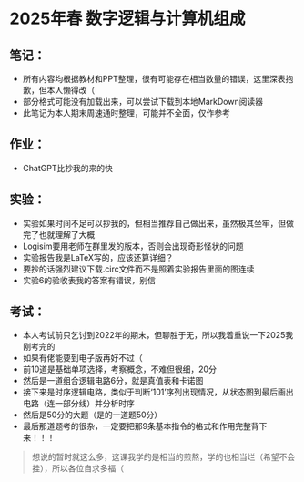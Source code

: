 # 2025年春 数字逻辑与计算机组成

## 笔记：

- 所有内容均根据教材和PPT整理，很有可能存在相当数量的错误，这里深表抱歉，但本人懒得改（
- 部分格式可能没有加载出来，可以尝试下载到本地MarkDown阅读器
- 此笔记为本人期末周速通时整理，可能并不全面，仅作参考

## 作业：

- ChatGPT比抄我的来的快

## 实验：

- 实验如果时间不足可以抄我的，但相当推荐自己做出来，虽然极其坐牢，但做完了也就理解了大概
- Logisim要用老师在群里发的版本，否则会出现奇形怪状的问题
- 实验报告我是LaTeX写的，应该还算详细？
- 要抄的话强烈建议下载.circ文件而不是照着实验报告里面的图连续
- 实验6的验收表我的答案有错误，别信

## 考试：

- 本人考试前只乞讨到2022年的期末，但聊胜于无，所以我着重说一下2025我刚考完的
- 如果有佬能要到电子版再好不过（
- 前10道是基础单项选择，考察概念，不难但很细，20分
- 然后是一道组合逻辑电路6分，就是真值表和卡诺图
- 接下来是时序逻辑电路，类似于判断‘101’序列出现情况，从状态图到最后画出电路（连一部分线）并分析时序
- 然后是50分的大题（是的一道题50分）
- 最后那道题考的很杂，一定要把那9条基本指令的格式和作用完整背下来！！！


> 想说的暂时就这么多，这课我学的是相当的煎熬，学的也相当烂（希望不会挂），所以各位自求多福（
